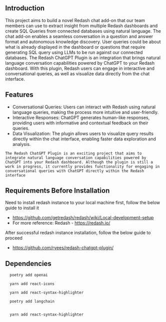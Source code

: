 ## Introduction
This project aims to build a novel Redash chat add-on that our team members can use to extract insight from multiple Redash dashboards and create SQL Queries from connected databases using natural language. The chat add-on enables a seamless  conversation in a question and answer format and autonomous knowledge discovery.  User queries could be about what is already displayed in the dashboard or questions that require generating SQL query using LLMs to be run against our connected databases. 
The Redash ChatGPT Plugin is an integration that brings natural language conversation capabilities powered by ChatGPT to your Redash dashboard. With this plugin, Redash users can engage in interactive and conversational queries, as well as visualize data directly from the chat interface.

## Features

* Conversational Queries: Users can interact with Redash using natural language queries, making the process more intuitive and user-friendly.
* Interactive Responses: ChatGPT generates human-like responses, providing users with informative and contextual feedback on their queries.
* Data Visualization: The plugin allows users to visualize query results directly within the chat interface, enabling faster data exploration and analysis.

`The Redash ChatGPT Plugin is an exciting project that aims to integrate natural language conversation capabilities powered by ChatGPT into your Redash dashboard. Although the plugin is still a work in progress, it currently provides functionality for engaging in conversational queries with ChatGPT directly within the Redash interface`

## Requirements Before Installation

Need to install redash instance to your local machine first, follow the below guide to install it

* https://github.com/getredash/redash/wiki/Local-development-setup
* For more reference: Redash - https://redash.io/

After successful redash instance installation, follow the below guide to proceed 

* https://github.com/ryees/redash-chatgpt-plugin/

## Dependencies

``` 
  poetry add openai
```

``` 
  yarn add react-icons
```

``` 
  yarn add react-syntax-highlighter

```
``` 
  poetry add langchain
  
```
``` 
  yarn add react-syntax-highlighter
  
```